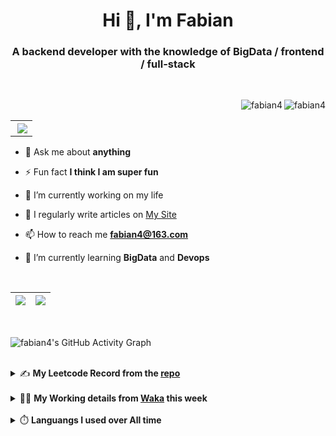 <h1 align="center">Hi 👋, I'm Fabian</h1>
<h3 align="center">A backend developer with the knowledge of BigData / frontend / full-stack</h3>

<br/>

<img align="right" src="https://komarev.com/ghpvc/?username=fabian4&label=views&color=0e75b6&style=flat" alt="fabian4" /><img align="right" src="https://img.shields.io/badge/Author-fabian4-orange?logo=Dark%20Reader" alt="fabian4" />

<br/>

<table align="right" border="0.5"><tr><th><img align="right"  src="https://github-readme-stats.vercel.app/api/top-langs/?username=fabian4&layout=compact&theme=buefy&hide_border=true"/</th></tr></table>

- 💬 Ask me about **anything**

- ⚡ Fun fact **I think I am super fun**

- 🔭 I’m currently working on my life

- 📝 I regularly write articles on [My Site](https://fabian4.site/)

- 📫 How to reach me **fabian4@163.com**

- 🌱 I’m currently learning **BigData** and **Devops** 

<!-- - 📄 Know about my Daily details on [My Personal Blog Galllery](https://fabian4.github.io/gallery/) -->

<br/>

|  <img align="center" src="https://github-readme-streak-stats.herokuapp.com/?user=fabian4&theme=gruvbox_duo&currStreakNum=2FD3EB&fire=pink&sideLabels=F00&hide_border=true&date_format=[Y.]n.j" /> |  <img align="center" src="https://github-readme-stats.vercel.app/api?username=fabian4&count_private=true&show_icons=true&theme=flag-india&show_owner=true&hide_border=true" />|
| ------------- | ------------- |

<br/>

![fabian4's GitHub Activity Graph](https://github-readme-activity-graph.cyclic.app/graph?username=fabian4&theme=github-light)

<br/>
<details>
  <summary>✍️ <b>My Leetcode Record from the <a href="https://github.com/fabian4/leetcode">repo</a></b></summary>
 
 ---
  
|[![Leetcode Stats](https://leetcard.jacoblin.cool/fabianbao?theme=light&font=Zen%20Kurenaido&ext=heatmap&site=cn&border=0)](https://leetcode-cn.com/u/fabianbao/)|
| ------------- |
  
<!--|[![Leetcode Stats](https://leetcard.jacoblin.cool/fabianbao?theme=light&font=Bubbler%20One&ext=heatmap&site=cn&border=0)](https://leetcode-cn.com/u/fabianbao/)|[![fabian's LeetCode Stats](https://leetcode-stats.vercel.app/api?username=fabian)](https://leetcode-cn.com/u/fabianbao/)|
| ------------- | ------------- | -->
  
|![image](https://user-images.githubusercontent.com/60428924/216034888-f8b4b00e-da4c-486c-9872-e4a18b9c6325.png)|
| ------------- |
|![image](https://user-images.githubusercontent.com/60428924/216035023-02273762-0103-4d59-affc-23d4d0c18d1d.png)|
  
</details>

<br/>

<details>
  <summary>👨‍💻 <b>My Working details from <a href="https://wakatime.com/@fabian4">Waka</a> this week</b></summary>

---

<!--START_SECTION:waka-->
![Code Time](http://img.shields.io/badge/Code%20Time-408%20hrs%2050%20mins-blue)

**I'm an Early 🐤** 

```text
🌞 Morning                674 commits         ██████████░░░░░░░░░░░░░░░   38.04 % 
🌆 Daytime                497 commits         ███████░░░░░░░░░░░░░░░░░░   28.05 % 
🌃 Evening                582 commits         ████████░░░░░░░░░░░░░░░░░   32.84 % 
🌙 Night                  19 commits          ░░░░░░░░░░░░░░░░░░░░░░░░░   01.07 % 
```
📅 **I'm Most Productive on Wednesday** 

```text
Monday                   287 commits         ████░░░░░░░░░░░░░░░░░░░░░   16.20 % 
Tuesday                  253 commits         ████░░░░░░░░░░░░░░░░░░░░░   14.28 % 
Wednesday                323 commits         █████░░░░░░░░░░░░░░░░░░░░   18.23 % 
Thursday                 255 commits         ████░░░░░░░░░░░░░░░░░░░░░   14.39 % 
Friday                   259 commits         ████░░░░░░░░░░░░░░░░░░░░░   14.62 % 
Saturday                 174 commits         ██░░░░░░░░░░░░░░░░░░░░░░░   09.82 % 
Sunday                   221 commits         ███░░░░░░░░░░░░░░░░░░░░░░   12.47 % 
```


📊 **This Week I Spent My Time On** 

```text
💬 Programming Languages: 
Java                     3 hrs 33 mins       █████████████░░░░░░░░░░░░   53.58 % 
XML                      1 hr 25 mins        █████░░░░░░░░░░░░░░░░░░░░   21.50 % 
YAML                     42 mins             ███░░░░░░░░░░░░░░░░░░░░░░   10.76 % 
HTML                     39 mins             ██░░░░░░░░░░░░░░░░░░░░░░░   09.92 % 
textmate                 12 mins             █░░░░░░░░░░░░░░░░░░░░░░░░   03.03 % 

🔥 Editors: 
IntelliJ                 5 hrs 47 mins       ██████████████████████░░░   87.04 % 
WebStorm                 40 mins             ███░░░░░░░░░░░░░░░░░░░░░░   10.05 % 
GoLand                   11 mins             █░░░░░░░░░░░░░░░░░░░░░░░░   02.91 % 

💻 Operating System: 
Mac                      6 hrs 39 mins       █████████████████████████   100.00 % 
```


<!--END_SECTION:waka-->
  
</details>

<br/>

<details>
  <summary>⏱️ <b>Languangs I used over All time</b></summary>
  
---
  
![languages all time](https://wakatime.com/share/@32ef5ac6-eac5-4886-805c-ce9fe059857e/efc24c85-e478-4696-bcbd-c5669145b831.svg)
  
</details>
